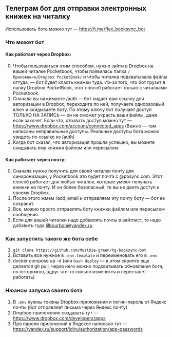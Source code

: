 ## Телеграм бот для отправки электронных книжек на читалку

Использовать бота можно тут — https://t.me/flex_booksync_bot

### Что может бот
#### Как работает через Dropbox:
0. Чтобы пользоваться этим способом, нужно зайти в Dropbox на вашей читалке Pocketbook, чтобы появилась папка `/Приложения/Dropbox PocketBook/` и чтобы читалка подхватывала файлы оттуда, — бот будет класть книжки туда.
Из-за того, что бот грузит в папку Dropbox PocketBook, этот способ работает только с читалками Pocketbook.
1. Сначала вы нажимаете /auth — бот кидает вам ссылку для авторизации в Dropbox, переходите по ней, получаете одноразовый ключ и скидываете боту.
По этому ключу бот получает доступ ТОЛЬКО НА ЗАПИСЬ — он не сможет украсть ваши файлы, даже если захочет.
Если что, отозвать доступ можно тут — https://www.dropbox.com/account/connected_apps 
(Важно — там написаны неправильные доступы. Реальные доступы бота можно увидеть по ссылке из /auth)
2. Когда бот сказал, что авторизация прошла успешно, вы можете скидывать ему книжки файлом или пересылом.

#### Как работает через почту:
0. Сначала нужно получить для своей читалки почту для синхронизации, у Pocketbook это будет почта с @pbsync.com.
Этот способ работает для любых читалок, которые умеют получать книжки на почту. И он более безопасный, тк вы не даете доступ к своему Dropbox.
2. После этого жмем /add_email и отправляем эту почту боту — бот ее сохранит.
3. Все, можно просто отправлять боту книжки файлом или пересылом сообщения.
4. Если для вашей читалки надо добавлять почты в вайтлист, то надо добавить туда lilbourbon@yandex.ru

### Как запустить такого же бота себе
1. `git clone https://github.com/MustDie-green/tg-booksync-bot`
2. Вставить все нужное в `.env.template` и переименовать его в `.env`
3. docker compose up -d (или `bash deploy` — в этом скрипте еще делается git pull, через него можно подхватывать обновления бота, но осторожно, вдруг что-то сильно изменится и перестанет работать)

### Нюансы запуска своего бота
1. В `.env` нужны токены Dropbox-приложения и логин-пароль от Яндекс почты (бот отправляет письма через Яндекс почту)
2. Dropbox-приложение создавать тут — https://www.dropbox.com/developers/apps
3. Про пароли приложений в Яндексе написано тут — https://yandex.ru/support/id/ru/authorization/app-passwords

